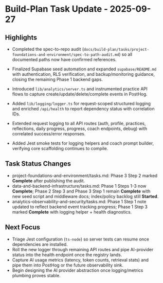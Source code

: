# Build-Plan Task Update - 2025-09-27

## Highlights
- Completed the spec-to-repo audit (`docs/build-plan/tasks/project-foundations-and-environment/spec-to-path-audit.md`) so all documented paths now have confirmed references.
- Finalized Supabase seed automation and expanded `supabase/README.md` with authentication, RLS verification, and backup/monitoring guidance, closing the remaining Phase 1 backend gaps.
- Introduced `lib/analytics/server.ts` and instrumented practice API flows to capture create/update/delete/complete events in PostHog.
- Added `lib/logging/logger.ts` for request-scoped structured logging and enriched `/api/health` to report dependency status with correlation IDs.

 - Extended request logging to all API routes (auth, profile, practices, reflections, daily progress, progress, coach endpoints, debug) with correlated success/error responses.
- Added Jest smoke tests for logging helpers and coach prompt builder, verifying core scaffolding continues to compile.
## Task Status Changes
- project-foundations-and-environment/tasks.md: Phase 3 Step 2 marked **Complete** after publishing the audit.
- data-and-backend-infrastructure/tasks.md: Phase 1 Steps 1-3 now **Complete**; Phase 2 Step 3 and Phase 3 Step 1 remain **Complete** with new seed script and middleware docs; index/policy backlog still **Started**.
- analytics-observability-and-security/tasks.md: Phase 1 Step 1 note updated to reflect backend event tracking progress; Phase 1 Step 3 marked **Complete** with logging helper + health diagnostics.

## Next Focus
- Triage Jest configuration (`ts-node`) so server tests can resume once dependencies are installed.
- Roll the new logger through remaining API routes and pipe AI-provider status into the health endpoint once the registry lands.
- Capture AI usage metrics (latency, token counts, retrieval stats) and pipe them into PostHog or the future observability sink.
- Begin designing the AI provider abstraction once logging/metrics plumbing proves stable.
